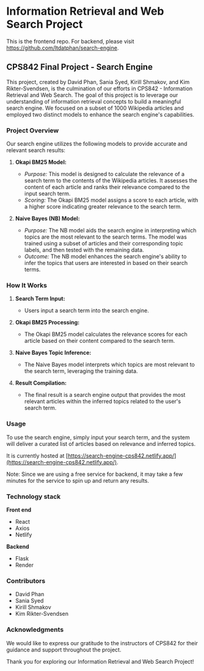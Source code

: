 # Information Retrieval and Web Search Project

This is the frontend repo. For backend, please visit https://github.com/ltdatphan/search-engine.

## CPS842 Final Project - Search Engine

This project, created by David Phan, Sania Syed, Kirill Shmakov, and Kim Rikter-Svendsen, is the culmination of our efforts in CPS842 - Information Retrieval and Web Search. The goal of this project is to leverage our understanding of information retrieval concepts to build a meaningful search engine. We focused on a subset of 1000 Wikipedia articles and employed two distinct models to enhance the search engine's capabilities.

### Project Overview

Our search engine utilizes the following models to provide accurate and relevant search results:

1. **Okapi BM25 Model:**
   - *Purpose:* This model is designed to calculate the relevance of a search term to the contents of the Wikipedia articles. It assesses the content of each article and ranks their relevance compared to the input search term.
   - *Scoring:* The Okapi BM25 model assigns a score to each article, with a higher score indicating greater relevance to the search term.

2. **Naive Bayes (NB) Model:**
   - *Purpose:* The NB model aids the search engine in interpreting which topics are the most relevant to the search terms. The model was trained using a subset of articles and their corresponding topic labels, and then tested with the remaining data.
   - *Outcome:* The NB model enhances the search engine's ability to infer the topics that users are interested in based on their search terms.

### How It Works

1. **Search Term Input:**
   - Users input a search term into the search engine.

2. **Okapi BM25 Processing:**
   - The Okapi BM25 model calculates the relevance scores for each article based on their content compared to the search term.

3. **Naive Bayes Topic Inference:**
   - The Naive Bayes model interprets which topics are most relevant to the search term, leveraging the training data.

4. **Result Compilation:**
   - The final result is a search engine output that provides the most relevant articles within the inferred topics related to the user's search term.

### Usage

To use the search engine, simply input your search term, and the system will deliver a curated list of articles based on relevance and inferred topics.

It is currently hosted at [https://search-engine-cps842.netlify.app/](https://search-engine-cps842.netlify.app/).

Note: Since we are using a free service for backend, it may take a few minutes for the service to spin up and return any results.

### Technology stack
**Front end**
- React
- Axios
- Netlify

**Backend**
- Flask
- Render

### Contributors

- David Phan
- Sania Syed
- Kirill Shmakov
- Kim Rikter-Svendsen

### Acknowledgments

We would like to express our gratitude to the instructors of CPS842 for their guidance and support throughout the project.

Thank you for exploring our Information Retrieval and Web Search Project!
